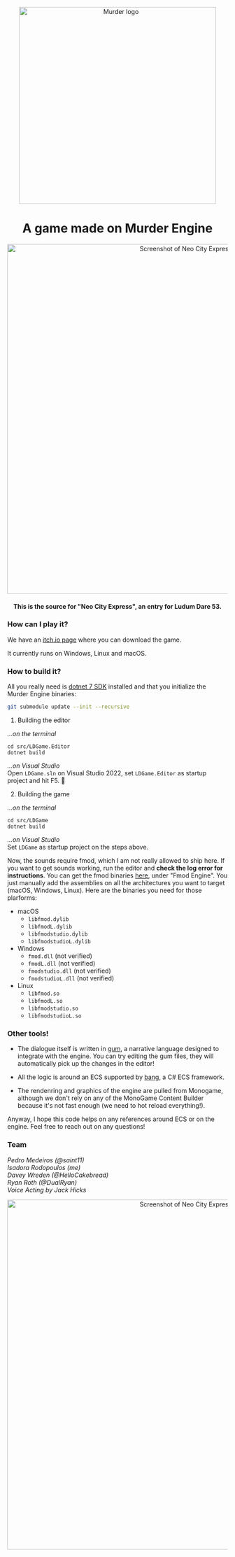 <p align="center">
<img width="450" src=".github/images/murder_logo.png" alt="Murder logo">
</p>

<h1 align="center">A game made on Murder Engine</h1>

<p align="center">
<img width="800" src=".github/images/screenshot1.png" alt="Screenshot of Neo City Express">

<h4 align="center">This is the source for "Neo City Express", an entry for Ludum Dare 53.</h4>
</p>

### How can I play it?
We have an [itch.io page](https://saint11.itch.io/neo-city-express) where you can download the game. 

It currently runs on Windows, Linux and macOS.

### How to build it?
All you really need is [dotnet 7 SDK](https://dotnet.microsoft.com/en-us/download/dotnet/7.0) installed and that you initialize the Murder Engine binaries:

```bash
git submodule update --init --recursive
```

1. Building the editor 

_...on the terminal_
```
cd src/LDGame.Editor
dotnet build
```

_...on Visual Studio_ \
Open `LDGame.sln` on Visual Studio 2022, set `LDGame.Editor` as startup project and hit F5. 🎉

2. Building the game

_...on the terminal_
```
cd src/LDGame
dotnet build
```

_...on Visual Studio_ \
Set `LDGame` as startup project on the steps above.

Now, the sounds require fmod, which I am not really allowed to ship here. If you want to get sounds working, run the editor and **check the log error for instructions**. You can get the fmod binaries [here](https://www.fmod.com/download), under "Fmod Engine". You just manually add the assemblies on all the architectures you want to target (macOS, Windows, Linux). Here are the binaries you need for those plarforms:
- macOS
  - `libfmod.dylib`
  - `libfmodL.dylib`
  - `libfmodstudio.dylib`
  - `libfmodstudioL.dylib`
- Windows
  - `fmod.dll` (not verified)
  - `fmodL.dll` (not verified)
  - `fmodstudio.dll` (not verified)
  - `fmodstudioL.dll` (not verified)
- Linux
  - `libfmod.so`
  - `libfmodL.so`
  - `libfmodstudio.so`
  - `libfmodstudioL.so`

### Other tools!
- The dialogue itself is written in [gum](https://github.com/isadorasophia/gum), a narrative language designed to integrate with the engine. You can try editing the gum files, they will automatically pick up the changes in the editor! 

- All the logic is around an ECS supported by [bang](https://github.com/isadorasophia/bang), a C# ECS framework. 

- The rendenring and graphics of the engine are pulled from Monogame, although we don't rely on any of the MonoGame Content Builder because it's not fast enough (we need to hot reload everything!).

Anyway, I hope this code helps on any references around ECS or on the engine. Feel free to reach out on any questions!

### Team
_Pedro Medeiros (@saint11)_ \
_Isadora Rodopoulos (me)_ \
_Davey Wreden (@HelloCakebread)_ \
_Ryan Roth (@DualRyan)_ \
_Voice Acting by Jack Hicks_

<p align="center">
<img width="800" src=".github/images/game_logo.png" alt="Screenshot of Neo City Express"><br>
</p>
